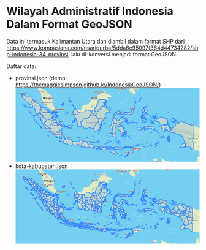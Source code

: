# Wilayah Administratif Indonesia Dalam Format GeoJSON
Data ini termasuk Kalimantan Utara dan diambil dalam format SHP dari https://www.kompasiana.com/nsaripurba/5dda6c95097f364d44734282/shp-indonesia-34-provinsi, lalu di-konversi menjadi format GeoJSON.

Daftar data:
- provinsi.json (demo: https://themaggiesimpson.github.io/IndonesiaGeoJSON/)
![IndonesiaGeoJSON-Provinces](https://raw.githubusercontent.com/TheMaggieSimpson/IndonesiaGeoJSON/main/figs/provinsi.PNG)
- kota-kabupaten.json
![IndonesiaGeoJSON-CitiesAndRegencies](https://raw.githubusercontent.com/TheMaggieSimpson/IndonesiaGeoJSON/main/figs/kota-kabupaten.PNG)